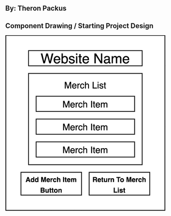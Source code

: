 ## By: Theron Packus

## Component Drawing / Starting Project Design

![Component Drawing](./src/Img/component-drawing.png)
